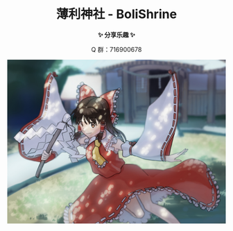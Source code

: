 <h1 align=center>薄利神社 - BoliShrine</h1>
<p align=center><b>✨ 分享乐趣 ✨</b></p>
<p align=center>Q 群：716900678</p>
<p align=center>

  <img src="./mainpicture.jpg">
